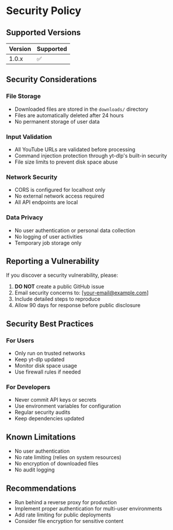 # Security Policy

## Supported Versions

| Version | Supported          |
| ------- | ------------------ |
| 1.0.x   | :white_check_mark: |

## Security Considerations

### File Storage
- Downloaded files are stored in the `downloads/` directory
- Files are automatically deleted after 24 hours
- No permanent storage of user data

### Input Validation
- All YouTube URLs are validated before processing
- Command injection protection through yt-dlp's built-in security
- File size limits to prevent disk space abuse

### Network Security
- CORS is configured for localhost only
- No external network access required
- All API endpoints are local

### Data Privacy
- No user authentication or personal data collection
- No logging of user activities
- Temporary job storage only

## Reporting a Vulnerability

If you discover a security vulnerability, please:

1. **DO NOT** create a public GitHub issue
2. Email security concerns to: [your-email@example.com]
3. Include detailed steps to reproduce
4. Allow 90 days for response before public disclosure

## Security Best Practices

### For Users
- Only run on trusted networks
- Keep yt-dlp updated
- Monitor disk space usage
- Use firewall rules if needed

### For Developers
- Never commit API keys or secrets
- Use environment variables for configuration
- Regular security audits
- Keep dependencies updated

## Known Limitations

- No user authentication
- No rate limiting (relies on system resources)
- No encryption of downloaded files
- No audit logging

## Recommendations

- Run behind a reverse proxy for production
- Implement proper authentication for multi-user environments
- Add rate limiting for public deployments
- Consider file encryption for sensitive content

